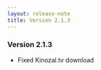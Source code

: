 ```yaml
---
layout: release-note
title: Version 2.1.3
---
```

<div class="container">
<h3>Version 2.1.3</h3>
<ul>
  <li>Fixed Kinozal.tv download</li>
</ul>
</div>
